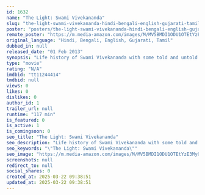 ```yaml
---
id: 1632
name: "The Light: Swami Vivekananda"
slug: "the-light-swami-vivekananda-hindi-bengali-english-gujarati-tamil-movie-download"
poster: "posters/the-light-swami-vivekananda-hindi-bengali-english-gujarati-tamil-2013.jpg"
remote_poster: "https://m.media-amazon.com/images/M/MV5BMDI1ODU1OTEtYzE3My00MDNhLTg5ZTQtYWM4ZTFjYzFiZDhlXkEyXkFqcGdeQXVyMjg4NzU1MjA@._V1_SX300.jpg"
original_language: "Hindi, Bengali, English, Gujarati, Tamil"
dubbed_in: null
released_date: "01 Feb 2013"
synopsis: "Life history of Swami Vivekananda with some told and untold stories and his journey in search of god. The film shows the transformation of the young restless child to a matured individual ..."
type: "movie"
rating: "N/A"
imdbid: "tt11244414"
tmdbid: null
views: 0
likes: 0
dislikes: 0
author_id: 1
trailer_url: null
runtime: "117 min"
is_featured: 0
is_active: 1
is_comingsoon: 0
seo_title: "The Light: Swami Vivekananda"
seo_description: "Life history of Swami Vivekananda with some told and untold stories and his journey in search of god. The film shows the transformation of the young restless child to a matured individual ..."
seo_keywords: "\"The Light: Swami Vivekananda\""
seo_image: "https://m.media-amazon.com/images/M/MV5BMDI1ODU1OTEtYzE3My00MDNhLTg5ZTQtYWM4ZTFjYzFiZDhlXkEyXkFqcGdeQXVyMjg4NzU1MjA@._V1_SX300.jpg"
screenshots: null
redirect_to: null
social_shares: 0
created_at: 2025-03-22 09:38:51
updated_at: 2025-03-22 09:38:51
---
```


